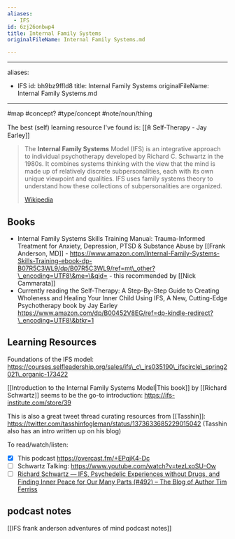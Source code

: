 ```yaml
---
aliases:
  - IFS
id: 6zj26onbwp4
title: Internal Family Systems
originalFileName: Internal Family Systems.md

---
```


---
aliases:
  - IFS
id: bh9bz9ffld8
title: Internal Family Systems
originalFileName: Internal Family Systems.md

---

#map #concept? #type/concept #note/noun/thing

The best (self) learning resource I've found is: [[𖠫 Self-Therapy - Jay Earley]]

> The **Internal Family Systems** Model (IFS) is an integrative approach to individual psychotherapy developed by Richard C. Schwartz in the 1980s. It combines systems thinking with the view that the mind is made up of relatively discrete subpersonalities, each with its own unique viewpoint and qualities. IFS uses family systems theory to understand how these collections of subpersonalities are organized.
>
> [Wikipedia](https://en.wikipedia.org/wiki/Internal%20Family%20Systems%20Model)

## Books

* Internal Family Systems Skills Training Manual: Trauma-Informed Treatment for Anxiety, Depression, PTSD & Substance Abuse by [[Frank Anderson, MD]] - https://www.amazon.com/Internal-Family-Systems-Skills-Training-ebook-dp-B07R5C3WL9/dp/B07R5C3WL9/ref=mt\_other?\_encoding=UTF8\&me=\&qid= - this recommended by [[Nick Cammarata]]
* Currently reading the Self-Therapy: A Step-By-Step Guide to Creating Wholeness and Healing Your Inner Child Using IFS, A New, Cutting-Edge Psychotherapy book by Jay Earley https://www.amazon.com/dp/B00452V8EG/ref=dp-kindle-redirect?\_encoding=UTF8\&btkr=1

## Learning Resources

Foundations of the IFS model:
https://courses.selfleadership.org/sales/ifs\_c\_irs035190\_ifscircle\_spring2021\_organic-173422

[[Introduction to the Internal Family Systems Model|This book]] by [[Richard Schwartz]] seems to be the go-to introduction: https://ifs-institute.com/store/39

This is also a great tweet thread curating resources from [[Tasshin]]: https://twitter.com/tasshinfogleman/status/1373633685229015042 (Tasshin also has an intro written up on his blog)

To read/watch/listen:

* [x] This podcast https://overcast.fm/+EPqjK4-Dc
* [ ] Schwartz Talking: https://www.youtube.com/watch?v=tezLxoSU-Ow
* [ ] [Richard Schwartz — IFS, Psychedelic Experiences without Drugs, and Finding Inner Peace for Our Many Parts (#492) – The Blog of Author Tim Ferriss](https://tim.blog/2021/01/14/richard-schwartz-internal-family-systems/)

## podcast notes

[[IFS frank anderson adventures of mind podcast notes]]
